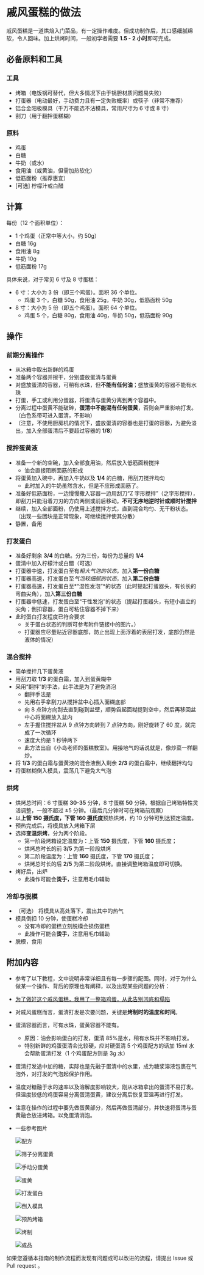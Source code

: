 # 戚风蛋糕的做法

戚风蛋糕是一道烘焙入门菜品，有一定操作难度。但成功制作后，其口感细腻绵软，令人回味。加上烘烤时间，一般初学者需要 **1.5 - 2 小时**即可完成。

## 必备原料和工具

### 工具

* 烤箱（电饭锅可替代，但大多情况下由于锅胆材质问题易失败）
* 打蛋器（电动最好，手动费力且有一定失败概率）或筷子（非常不推荐）
* 铝合金阳极模具（千万不能选不沾模具，常用尺寸为 6 寸或 8 寸）
* 刮刀（用于翻拌蛋糕糊）

### 原料

- 鸡蛋
- 白糖
- 牛奶（或水）
- 食用油（或黄油，但需加热软化）
- 低筋面粉（推荐惠宜）
- [可选] 柠檬汁或白醋

## 计算

每份（12 个面积单位）：

- 1 个鸡蛋（正常中等大小，约 50g）
- 白糖 16g
- 食用油 8g
- 牛奶 10g
- 低筋面粉 17g

具体来说，对于常见 6 寸及 8 寸蛋糕：

* 6 寸：大小为 3 份（即三个鸡蛋）。面积 36 个单位。
  * 鸡蛋 3 个，白糖 50g，食用油 25g，牛奶 30g，低筋面粉 50g
* 8 寸：大小为 5 份（即五个鸡蛋）。面积 64 个单位。
  * 鸡蛋 5 个，白糖 80g，食用油 40g，牛奶 50g，低筋面粉 90g

## 操作

### 前期分离操作

* 从冰箱中取出新鲜的鸡蛋
* 准备两个容器并擦干，分别盛放蛋清与蛋黄
* 对盛放蛋清的容器，可稍有水珠，但**不能有任何油**；盛放蛋黄的容器不能有水珠
* 打蛋，手工或利用分蛋器，将蛋清与蛋黄分离到两个容器中。
* 分离过程中蛋黄不能破碎，**蛋清中不能混有任何蛋黄**，否则会严重影响打发。（白色系带可进入蛋清，不影响）
* （注意，不使用厨房机的情况下，盛放蛋清的容器也是打蛋的容器，为避免溢出，加入全部蛋清后不要超过容器的 **1/8**）

### 搅拌蛋黄液

* 准备一个新的空碗，加入全部食用油，然后放入低筋面粉搅拌
  * 油会直接阻断面筋的形成
* 将蛋黄加入碗中，再加入牛奶以及 **1/4** 的白糖，用刮刀搅拌均匀
  * 此时加入的牛奶虽然含水，但是不应形成面筋了。
* 准备好低筋面粉，一边慢慢撒入容器一边用刮刀“Z 字形搅拌”（之字形搅拌），即刮刀只能沿着刀刃的方向两侧或前后移动。**不可无序地逆时针或顺时针搅拌**
* 继续，加入全部面粉，仍使用上述搅拌方式，直到混合均匀、无干粉状态。（出现一些团块是正常现象，可继续搅拌使其分散）
* 静置，备用

### 打发蛋白

* 准备好剩余 **3/4** 的白糖。分为三份，每份为总量的 **1/4**
* 蛋清中加入柠檬汁或白醋（可选）
* 打蛋器中速，打发蛋白至有*粗大气泡的状态*，加入**第一份白糖**
* 打蛋器高速，打发蛋白至*气泡较细腻的状态*，加入**第二份白糖**
* 打蛋器高速，打发蛋白至*“湿性发泡”*的状态（此时提起打蛋器头，有长长的弯曲尖角），加入**第三份白糖**
* 打蛋器中低速，打发蛋白至“干性发泡”的状态（提起打蛋器头，有短小直立的尖角；倒扣容器，蛋白可粘住容器不掉下来）
* 此时蛋白打发程度已符合要求
  * 关于蛋白状态的判断可参考附件链接中的图片。）
  * 打蛋器应尽量贴近容器底部，防止出现上面浮着的表层打发，底部仍然是液体的情况）

### 混合搅拌

* 简单搅拌几下蛋黄液
* 用刮刀取 **1/3** 的蛋白霜，加入到蛋黄糊中
* 采用“翻拌”的手法，此手法是为了避免消泡
  * 翻拌手法是
  * 先用右手拿刮刀从搅拌盆中心插入面糊底部
  * 向 8 点钟方向刮去直到碰到盆壁，顺势舀起面糊提到空中，然后再移回盆中心将面糊放入盆内
  * 左手握住搅拌盆从 9 点钟方向转到 7 点钟方向，刚好旋转了 60 度，就完成了一次循环
  * 速度大约是 1 秒钟两下
  * 此方法出自《小岛老师的蛋糕教室》。用接地气的话说就是，像炒菜一样翻炒。
* 将 **1/3** 的蛋白霜与蛋黄液的混合液倒入剩余 **2/3** 的蛋白霜中，继续翻拌均匀
* 将蛋糕糊倒入模具，震荡几下避免大气泡

### 烘烤

* 烘烤总时间：6 寸蛋糕 **30-35** 分钟，8 寸蛋糕 **50** 分钟。根据自己烤箱特性灵活调整，一般不超过 $\pm 5$ 分钟。（最后几分钟时可在烤箱前观察）
* 以**上管 **150** 摄氏度，下管 **160** 摄氏度**预热烘烤，约 10 分钟可到达预定温度。
* 预热完成后，将模具放入烤箱下层
* 选择**变温烘烤**，分为两个阶段。
  * 第一阶段烤箱设定温度为：上管 **150** 摄氏度，下管 **160** 摄氏度；
  * 烘烤总时长的前 **3/5** 为第一阶段烘烤
  * 第二阶段温度为：上管 **160** 摄氏度，下管 **170** 摄氏度；
  * 烘烤总时长的后 **2/5** 为第二阶段烘烤。直接调整烤箱温度即可切换。
* 烤好后，出炉
  * 此操作可能会**烫手**，注意用毛巾辅助

### 冷却与脱模

- （可选） 将模具从高处落下，震出其中的热气
- 模具倒扣 10 分钟，使蛋糕冷却
  - 没有冷却的蛋糕立刻脱模会损伤蛋糕
  - 此操作可能会**烫手**，注意用毛巾辅助
- 脱模，食用

## 附加内容

- 参考了以下教程，文中说明非常详细且有每一步骤的配图。同时，对于为什么做某一个操作、背后的原理也有阐释，以及出现某些问题的分析：
- [为了做好这个戚风蛋糕，我用了一整箱鸡蛋，从此告别凹底和塌陷](https://zhuanlan.zhihu.com/p/86865919)
- 对戚风蛋糕而言，蛋清打发是次要问题，关键是**烤制时的温度和时间**。
- 蛋清容器而言，可有水珠，蛋黄容器不能有。
  - 原因：油会影响蛋白的打发，蛋清 85%是水，稍有水珠并不影响打发。
  - 特别新鲜的鸡蛋蛋清会比较硬，应对硬蛋清 5 个鸡蛋配方的话加 15ml 水会帮助蛋清打发（1 个鸡蛋配方则是 3g 水）
- 蛋清打发途中加的糖，实际也是先融于蛋清中的水里，成为糖浆溶液包裹在气泡外，对打发的气泡起保护作用。
- 温度对糖融于水的速率以及溶解度影响较大，刚从冰箱拿出的蛋清不易打发。但温度较低的鸡蛋容易分离蛋清蛋黄，建议分离后恢复室温再进行打发。
- 注意在操作的过程中要先做蛋黄部分，然后再做蛋清部分，并快速将蛋清与蛋黄融合放进烤箱。以免蛋清消泡。
- 一些参考图片

  ![配方](./IMG_1516.jpg)

  ![筛子分离蛋黄](./DSC08606.jpg)

  ![手动分蛋黄](./DSC08608.jpg)

  ![蛋黄](./DSC08612.jpg)

  ![打发蛋白](./IMG_0269.jpg)

  ![倒入模具](./DSC08618.jpg)

  ![预热烤箱](./DSC08621.jpg)

  ![烤制](./DSC08627.jpg)

  ![成品](./DSC08716.jpg)

如果您遵循本指南的制作流程而发现有问题或可以改进的流程，请提出 Issue 或 Pull request 。
